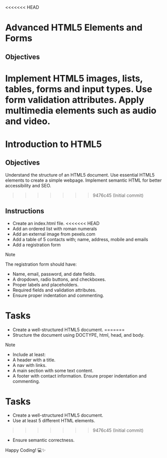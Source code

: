 <<<<<<< HEAD
# Advanced HTML5 Elements and Forms

## Objectives
Implement HTML5 images, lists, tables, forms and input types.
Use form validation attributes.
Apply multimedia elements such as audio and video.
=======
# Introduction to HTML5

## Objectives
Understand the structure of an HTML5 document.
Use essential HTML5 elements to create a simple webpage.
Implement semantic HTML for better accessibility and SEO.
>>>>>>> 9476c45 (Initial commit)

## Instructions

- Create an index.html file.
<<<<<<< HEAD
- Add an ordered list with roman numerals
- Add an external image from pexels.com
- Add a table of 5 contacts with; name, address, mobile and emails
- Add a registration form

>[!NOTE]
>  The registration form should have:
>- Name, email, password, and date fields.
>- A dropdown, radio buttons, and checkboxes.
>- Proper labels and placeholders.
>- Required fields and validation attributes.
>- Ensure proper indentation and commenting.
 
# Tasks
- Create a well-structured HTML5 document.
=======
- Structure the document using DOCTYPE, html, head, and body.

>[!NOTE]
>  - Include at least:
>  - A header with a title.
>  - A nav with links.
>  - A main section with some text content.
>  - A footer with contact information.
>Ensure proper indentation and commenting.

# Tasks
- Create a well-structured HTML5 document.
- Use at least 5 different HTML elements.
>>>>>>> 9476c45 (Initial commit)
- Ensure semantic correctness.

Happy Coding! 💻✨

